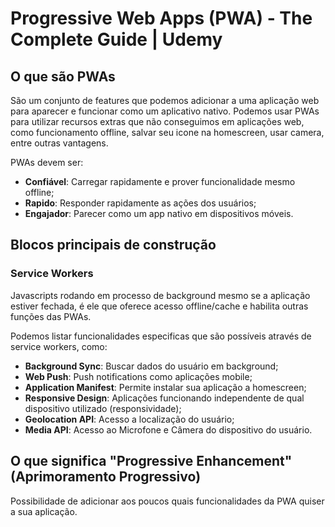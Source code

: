# Progressive Web Apps (PWA) - The Complete Guide | Udemy

## O que são PWAs

São um conjunto de features que podemos adicionar a uma aplicação web para aparecer e funcionar como um aplicativo nativo.
Podemos usar PWAs para utilizar recursos extras que não conseguimos em aplicações web, como funcionamento offline, salvar seu icone na homescreen, usar camera, entre outras vantagens.

PWAs devem ser:

* **Confiável**: Carregar rapidamente e prover funcionalidade mesmo offline;
* **Rapido**: Responder rapidamente as ações dos usuários;
* **Engajador**: Parecer como um app nativo em dispositivos móveis.

## Blocos principais de construção

### Service Workers

Javascripts rodando em processo de background mesmo se a aplicação estiver fechada, é ele que oferece acesso offline/cache e habilita outras funções das PWAs.

Podemos listar funcionalidades especificas que são possíveis através de service workers, como:

* **Background Sync**: Buscar dados do usuário em background;
* **Web Push**: Push notifications como aplicações mobile;
* **Application Manifest**: Permite instalar sua aplicação a homescreen;
* **Responsive Design**: Aplicações funcionando independente de qual dispositivo utilizado (responsividade);
* **Geolocation API**: Acesso a localização do usuário;
* **Media API**: Acesso ao Microfone e Câmera do dispositivo do usuário.

## O que significa "Progressive Enhancement" (Aprimoramento Progressivo)

Possibilidade de adicionar aos poucos quais funcionalidades da PWA quiser a sua aplicação.
